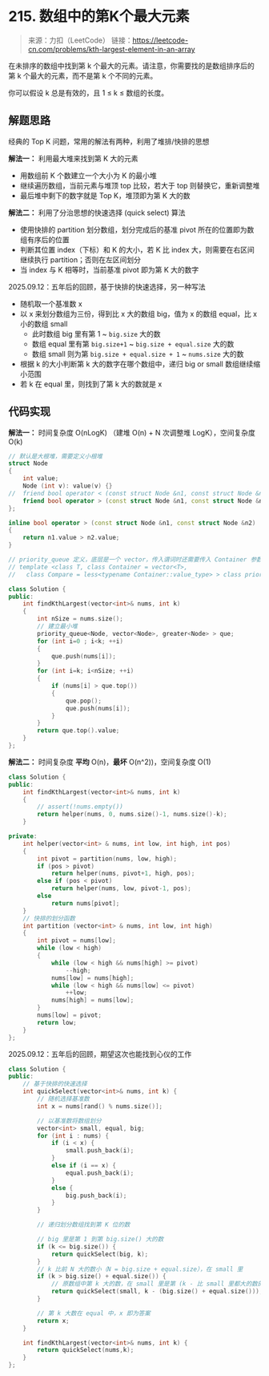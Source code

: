 ﻿# 215. 数组中的第K个最大元素
> 来源：力扣（LeetCode）
链接：https://leetcode-cn.com/problems/kth-largest-element-in-an-array

在未排序的数组中找到第 k 个最大的元素。请注意，你需要找的是数组排序后的第 k 个最大的元素，而不是第 k 个不同的元素。

你可以假设 k 总是有效的，且 1 ≤ k ≤ 数组的长度。

## 解题思路
经典的 Top K 问题，常用的解法有两种，利用了堆排/快排的思想

**解法一：** 
利用最大堆来找到第 K 大的元素

* 用数组前 K 个数建立一个大小为 K 的最小堆
* 继续遍历数组，当前元素与堆顶 top 比较，若大于 top 则替换它，重新调整堆
* 最后堆中剩下的数字就是 Top K，堆顶即为第 K 大的数

**解法二：**
利用了分治思想的快速选择 (quick select) 算法

* 使用快排的 partition 划分数组，划分完成后的基准 pivot 所在的位置即为数组有序后的位置
* 判断其位置 index（下标）和 K 的大小，若 K 比 index 大，则需要在右区间继续执行 partition；否则在左区间划分
* 当 index 与 K 相等时，当前基准 pivot 即为第 K 大的数字


2025.09.12：五年后的回顾，基于快排的快速选择，另一种写法
- 随机取一个基准数 x
- 以 x 来划分数组为三份，得到比 x 大的数组 big，值为 x 的数组 equal，比 x 小的数组 small
    - 此时数组 big 里有第 1 ~ `big.size` 大的数
    - 数组 equal 里有第 `big.size+1` ~ `big.size + equal.size` 大的数
    - 数组 small 则为第  `big.size + equal.size + 1` ~ `nums.size` 大的数
- 根据 k 的大小判断第 k 大的数字在哪个数组中，递归 big or small 数组继续缩小范围
- 若 k 在 equal 里，则找到了第 k 大的数就是 x


## 代码实现
**解法一：**
时间复杂度 O(nLogK) （建堆 O(n) + N 次调整堆 LogK），空间复杂度 O(k)
```cpp
// 默认是大根堆，需要定义小根堆
struct Node 
{
    int value;
    Node (int v): value(v) {}
//  friend bool operator < (const struct Node &n1, const struct Node &n2) ;
    friend bool operator > (const struct Node &n1, const struct Node &n2) ;
}; 

inline bool operator > (const struct Node &n1, const struct Node &n2) 
{
    return n1.value > n2.value;
}

// priority_queue 定义，底层是一个 vector，传入谓词时还需要传入 Container 参数
// template <class T, class Container = vector<T>, 
//   class Compare = less<typename Container::value_type> > class priority_queue;

class Solution {
public:
    int findKthLargest(vector<int>& nums, int k) 
    {
        int nSize = nums.size();
        // 建立最小堆
        priority_queue<Node, vector<Node>, greater<Node> > que;
        for (int i=0 ; i<k; ++i)
        {
            que.push(nums[i]);
        }
        for (int i=k; i<nSize; ++i)
        {
            if (nums[i] > que.top())
            {
                que.pop();
                que.push(nums[i]);
            }
        }
        return que.top().value;
    }
};
```

**解法二：**
时间复杂度 **平均** O(n)，**最坏** O(n^2))，空间复杂度 O(1) 
```cpp
class Solution {
public:
    int findKthLargest(vector<int>& nums, int k) 
    {
        // assert(!nums.empty())
        return helper(nums, 0, nums.size()-1, nums.size()-k);
    }

private:
    int helper(vector<int> & nums, int low, int high, int pos)
    {
        int pivot = partition(nums, low, high);
        if (pos > pivot)
            return helper(nums, pivot+1, high, pos);
        else if (pos < pivot)
            return helper(nums, low, pivot-1, pos);
        else
            return nums[pivot];
    }
    // 快排的划分函数
    int partition (vector<int> & nums, int low, int high)
    {
        int pivot = nums[low];
        while (low < high)
        {
            while (low < high && nums[high] >= pivot)
                --high;
            nums[low] = nums[high];
            while (low < high && nums[low] <= pivot)
                ++low;
            nums[high] = nums[low];
        }
        nums[low] = pivot;
        return low;
    }
};
```

2025.09.12：五年后的回顾，期望这次也能找到心仪的工作
```cpp
class Solution {
public:
    // 基于快排的快速选择
    int quickSelect(vector<int>& nums, int k) {
        // 随机选择基准数
        int x = nums[rand() % nums.size()];

        // 以基准数将数组划分
        vector<int> small, equal, big;
        for (int i : nums) {
            if (i < x) {
                small.push_back(i);
            }
            else if (i == x) {
                equal.push_back(i);
            }
            else {
                big.push_back(i);
            }
        }

        // 递归划分数组找到第 K 位的数

        // big 里是第 1 到第 big.size() 大的数
        if (k <= big.size()) {
            return quickSelect(big, k);
        }
        // k 比前 N 大的数小（N = big.size + equal.size），在 small 里
        if (k > big.size() + equal.size()) {
            // 原数组中第 k 大的数，在 small 里是第 (k - 比 small 里都大的数的个数）
            return quickSelect(small, k - (big.size() + equal.size()));
        }

        // 第 k 大数在 equal 中，x 即为答案
        return x;
    }

    int findKthLargest(vector<int>& nums, int k) {
        return quickSelect(nums,k);
    }
};
```


